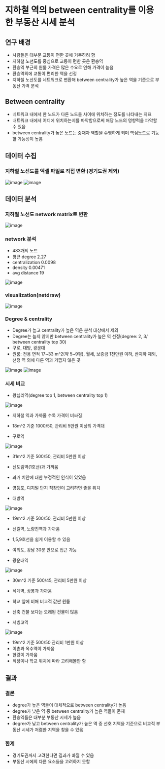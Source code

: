 # 지하철 역의 between centrality를 이용한 부동산 시세 분석

## 연구 배경
- 사람들은 대부분 교통이 편한 곳에 거주하려 함
- 지하철 노선도를 중심으로 교통이 편한 곳은 환승역 
- 환승역 부근의 원룸 가격은 많은 수요로 인해 가격이 높음
- 환승역외에 교통이 편리한 역을 선정
- 지하철 노선도를 네트워크로 변환해 between centrality가 높은 역을 기준으로 부동산 가격 분석

## Between centrality
- 네트워크 내에서 한 노드가 다른 노드들 사이에 위치하는 정도를 나타내는 지표
- 내트워크 내에서 어디에 위치하는지를 파악함으로써 해당  노드의 영향력을 파악할 수 있음 
- between centrality가 높은 노드는 중재자 역할을 수행하게 되며 핵심노드로 기능할 가능성이 높음

## 데이터 수집 
### 지하철 노선도를 엑셀 파일로 직접 변환 (경기도권 제외)

![image](https://user-images.githubusercontent.com/70933580/166194251-5b255235-ba27-4aaf-837a-7ea035878499.png)
![image](https://user-images.githubusercontent.com/70933580/166194264-8dd44366-9b82-4128-b29e-af1e31272573.png)

## 데이터 분석
### 지하철 노선도 network matrix로 변환 

![image](https://user-images.githubusercontent.com/70933580/166195831-585df105-d606-43cf-a6f2-ba223b3f7cfa.png)

### network 분석
- 483개의 노드
- 평균 degree 2.27
- centralization 0.0098
- density 0.00471
- avg distance 19

![image](https://user-images.githubusercontent.com/70933580/166194777-c9ecc788-29c1-4fc1-b74c-7c03226a9071.png)

### visualization(netdraw)
![image](https://user-images.githubusercontent.com/70933580/166198667-e520d4a5-af7c-4855-8692-22380bb9e59a.png)

### Degree & centrality
- Degree가 높고 centrality가 높은 역은 분석 대상에서 제외
- Degree는 높지 않지만 between centrality가 높은 역 선정(degree: 2, 3/ between centrality top 30)
- 구로, 대방, 광운대
- 원룸: 전용 면적 17~33 m^2(약 5~9평), 월세, 보증금 1천만원 이하, 반지하 제외, 선정 역 외에 다른 역과 가깝지 않은 곳

![image](https://user-images.githubusercontent.com/70933580/166194847-cab57912-5a09-4fdc-a1f8-ca6e709ead23.png)
![image](https://user-images.githubusercontent.com/70933580/166195345-f4e3979b-7026-4519-92c3-a732111a580c.png)

### 시세 비교
- 왕십리역(degree top 1, between centrality top 1)

![image](https://user-images.githubusercontent.com/70933580/166195759-ab678ab3-cfb9-4bef-bb6a-18b2c91803af.png)
 
  - 지하철 역과 가까울 수록 가격이 비싸짐
  - 18m^2 기준 1000/50, 관리비 5만원 이상의 가격대

- 구로역 

![image](https://user-images.githubusercontent.com/70933580/166196249-d580dd7e-45bf-4f0a-bbb0-ddb417ba767c.png)
  
  - 31m^2 기준 500/50, 관리비 5만원 이상
  - 신도림역(1호선)과 가까움
  - 과거 치안에 대한 부정적인 인식이 있었음
  - 영등포, 디지털 단지 직장인이 고려하면 좋을 위치

- 대방역

![image](https://user-images.githubusercontent.com/70933580/166196768-2e7df854-0f72-4a06-b73e-209fb09a1bc5.png)
  
  - 19m^2 기준 500/50, 관리비 5만원 이상
  - 신길역, 노량진역과 가까움
  - 1,5,9호선을 쉽게 이용할 수 있음
  - 여의도, 강남 30분 안으로 접근 가능

- 광운대역

![image](https://user-images.githubusercontent.com/70933580/166196896-042dc399-059e-43e3-ae8a-0f5b07aa6236.png)

  - 30m^2 기준 500/45, 관리비 5만원 이상
  - 석계역, 상봉과 가까움
  - 학교 앞에 비해 비교적 값싼 원룸
  - 신축 건불 보다는 오래된 건물이 많음

- 서빙고역

![image](https://user-images.githubusercontent.com/70933580/166197214-cb2b197b-4c00-4df4-9eb5-1992551ad76c.png)
  
  - 19m^2 기준 500/50 관리비 1만원 이상
  - 이촌과 옥수역이 가까움
  - 한강이 가까움
  - 직장이나 학교 위치에 따라 고려해볼만 함

## 결과
### 결론 
- degree가 높은 역들이 대체적으로 between centrality가 높음
- degree가 낮은 역 중 between centrality가 높은 역들이 존재
- 환승역들은 대부분 부동산 시세가 높음
- degree가 낮고 between centrality가 높은 역 중 선호 지역을 기준으로 비교적 부동산 시세가 저렴한 지역을 찾을 수 있음

### 한계
- 경기도권까지 고려한다면 결과가 바뀔 수 있음
- 부동산 시에의 다른 요소들을 고려하지 못함

